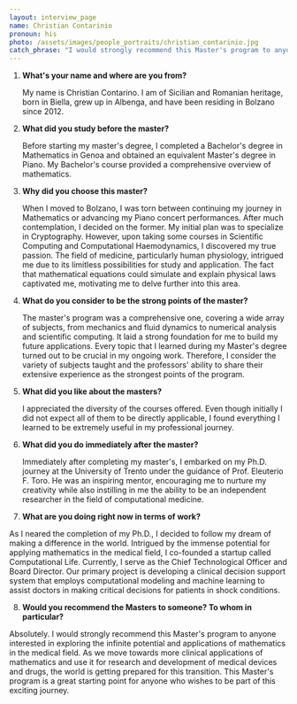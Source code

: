 ```yaml
---
layout: interview_page
name: Christian Contarinio
pronoun: his
photo: /assets/images/people_portraits/christian_contarinio.jpg
catch_phrase: "I would strongly recommend this Master's program to anyone interested in exploring the infinite potential and applications of mathematics in the medical field."
---
```


1. **What's your name and where are you from?**
   
   My name is Christian Contarino. I am of Sicilian and Romanian heritage, born in Biella, grew up in Albenga, and have been residing in Bolzano since 2012.

2. **What did you study before the master?**

   Before starting my master's degree, I completed a Bachelor's degree in Mathematics in Genoa and obtained an equivalent Master's degree in Piano. My Bachelor's course provided a comprehensive overview of mathematics.

3. **Why did you choose this master?**

   When I moved to Bolzano, I was torn between continuing my journey in Mathematics or advancing my Piano concert performances. After much contemplation, I decided on the former. My initial plan was to specialize in Cryptography. However, upon taking some courses in Scientific Computing and Computational Haemodynamics, I discovered my true passion. The field of medicine, particularly human physiology, intrigued me due to its limitless possibilities for study and application. The fact that mathematical equations could simulate and explain physical laws captivated me, motivating me to delve further into this area.

4. **What do you consider to be the strong points of the master?**

   The master's program was a comprehensive one, covering a wide array of subjects, from mechanics and fluid dynamics to numerical analysis and scientific computing. It laid a strong foundation for me to build my future applications. Every topic that I learned during my Master's degree turned out to be crucial in my ongoing work. Therefore, I consider the variety of subjects taught and the professors' ability to share their extensive experience as the strongest points of the program.

5. **What did you like about the masters?**

   I appreciated the diversity of the courses offered. Even though initially I did not expect all of them to be directly applicable, I found everything I learned to be extremely useful in my professional journey.
   
6. **What did you do immediately after the master?**

   Immediately after completing my master's, I embarked on my Ph.D. journey at the University of Trento under the guidance of Prof. Eleuterio F. Toro. He was an inspiring mentor, encouraging me to nurture my creativity while also instilling in me the ability to be an independent researcher in the field of computational medicine.

7.  **What are you doing right now in terms of work?**

   As I neared the completion of my Ph.D., I decided to follow my dream of making a difference in the world. Intrigued by the immense potential for applying mathematics in the medical field, I co-founded a startup called Computational Life. Currently, I serve as the Chief Technological Officer and Board Director. Our primary project is developing a clinical decision support system that employs computational modeling and machine learning to assist doctors in making critical decisions for patients in shock conditions.

8.  **Would you recommend the Masters to someone? To whom in particular?**

   Absolutely. I would strongly recommend this Master's program to anyone interested in exploring the infinite potential and applications of mathematics in the medical field. As we move towards more clinical applications of mathematics and use it for research and development of medical devices and drugs, the world is getting prepared for this transition. This Master's program is a great starting point for anyone who wishes to be part of this exciting journey.
